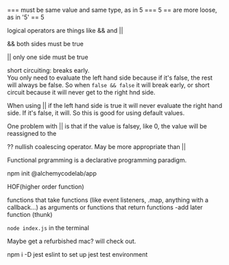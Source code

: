 === must be same value and same type, as in 5 === 5
== are more loose, as in '5' == 5

logical operators are things like && and ||

&& both sides must be true

|| only one side must be true

short circuiting:
breaks early.  
You only need to evaluate the left hand side because if it's false, the rest will always be false.  So when ```false && false``` it will break early, or short circuit because it will never get to the right hnd side.

When using || if the left hand side is true it will never evaluate the right hand side.  If it's false, it will.  So this is good for using default values.

One problem with || is that if the value is falsey, like 0, the value will be reassigned to the 


?? nullish coalescing operator.  May be more appropriate than ||


Functional prgramming is a declarative programming paradigm.  

npm init @alchemycodelab/app

HOF(higher order function)

functions that take functions (like event listeners, .map, anything with a callback...) as arguments
or 
functions that return functions
-add later function (thunk)


`node index.js` in the terminal 

Maybe get a refurbished mac?  will check out.

npm i -D jest eslint
to set up jest test environment
